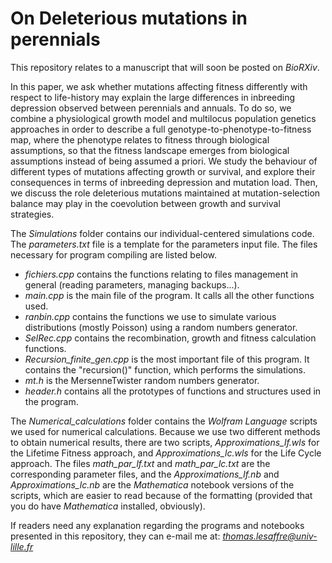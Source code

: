 # On Deleterious mutations in perennials


This repository relates to a manuscript that will soon be posted on _BioRXiv_. 

In this paper, we ask whether mutations affecting fitness differently with respect to life-history may explain the large differences in inbreeding depression observed between perennials and annuals. To do so, we combine a physiological growth model and multilocus population genetics approaches in order to describe a full genotype-to-phenotype-to-fitness map, where the phenotype relates to fitness through biological assumptions, so that the fitness landscape emerges from biological assumptions instead of being assumed a priori. We study the behaviour of different types of mutations affecting growth or survival, and explore their consequences in terms of inbreeding depression and mutation load. Then, we discuss the role deleterious mutations maintained at mutation-selection balance may play in the coevolution between growth and survival strategies.

The _Simulations_ folder contains our individual-centered simulations code. The _parameters.txt_ file is a template for the parameters input file. The files necessary for program compiling are listed below.
* _fichiers.cpp_ contains the functions relating to files management in general (reading parameters, managing backups...).
* _main.cpp_ is the main file of the program. It calls all the other functions used.
* _ranbin.cpp_ contains the functions we use to simulate various distributions (mostly Poisson) using a random numbers generator.
* _SelRec.cpp_ contains the recombination, growth and fitness calculation functions.
* _Recursion_finite_gen.cpp_ is the most important file of this program. It contains the "recursion()" function, which performs the simulations. 
* _mt.h_ is the MersenneTwister random numbers generator.
* _header.h_ contains all the prototypes of functions and structures used in the program.

The _Numerical_calculations_ folder contains the _Wolfram Language_ scripts we used for numerical calculations. Because we use two different methods to obtain numerical results, there are two scripts, _Approximations_lf.wls_ for the Lifetime Fitness approach, and _Approximations_lc.wls_ for the Life Cycle approach. The files _math_par_lf.txt_ and _math_par_lc.txt_ are the corresponding parameter files, and the _Approximations_lf.nb_ and _Approximations_lc.nb_ are the _Mathematica_ notebook versions of the scripts, which are easier to read because of the formatting (provided that you do have _Mathematica_ installed, obviously).

If readers need any explanation regarding the programs and notebooks presented in this repository, they can e-mail me at: *thomas.lesaffre@univ-lille.fr*
